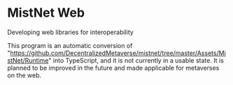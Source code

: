 # MistNet Web
Developing web libraries for interoperability

This program is an automatic conversion of "https://github.com/DecentralizedMetaverse/mistnet/tree/master/Assets/MistNet/Runtime" into TypeScript, and it is not currently in a usable state. It is planned to be improved in the future and made applicable for metaverses on the web.